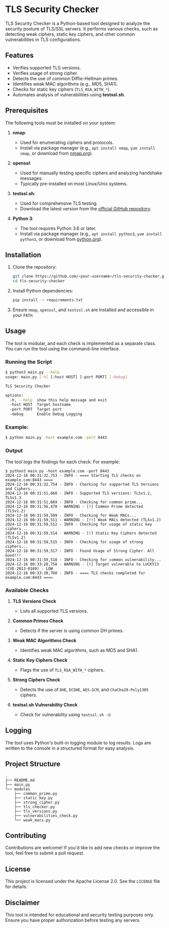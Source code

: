 # TLS Security Checker

TLS Security Checker is a Python-based tool designed to analyze the security posture of TLS/SSL servers. It performs various checks, such as detecting weak ciphers, static key ciphers, and other common vulnerabilities in TLS configurations.

## Features

- Verifies supported TLS versions.
- Verifies usage of strong cipher.
- Detects the use of common Diffie-Hellman primes.
- Identifies weak MAC algorithms (e.g., MD5, SHA1).
- Checks for static key ciphers (`TLS_RSA_WITH_*`).
- Automates analysis of vulnerabilities using **testssl.sh**.

## Prerequisites

The following tools must be installed on your system:

1. **nmap**:

   - Used for enumerating ciphers and protocols.
   - Install via package manager (e.g., `apt install nmap`, `yum install nmap`, or download from [nmap.org](https://nmap.org/)).

2. **openssl**:

   - Used for manually testing specific ciphers and analyzing handshake messages.
   - Typically pre-installed on most Linux/Unix systems.

3. **testssl.sh**:

   - Used for comprehensive TLS testing.
   - Download the latest version from the [official GitHub repository](https://github.com/testssl/testssl.sh).

4. **Python 3**:
   - The tool requires Python 3.6 or later.
   - Install via package manager (e.g., `apt install python3`, `yum install python3`, or download from [python.org](https://www.python.org/)).

## Installation

1. Clone the repository:

   ```bash
   git clone https://github.com/<your-username>/tls-security-checker.git
   cd tls-security-checker
   ```

2. Install Python dependencies:

   ```bash
   pip install -r requirements.txt
   ```

3. Ensure `nmap`, `openssl`, and `testssl.sh` are installed and accessible in your `PATH`.

## Usage

The tool is modular, and each check is implemented as a separate class. You can run the tool using the command-line interface.

### Running the Script

```bash
$ python3 main.py --help
usage: main.py [-h] [-host HOST] [-port PORT] [-debug]

TLS Security Checker

options:
  -h, --help  show this help message and exit
  -host HOST  Target hostname
  -port PORT  Target port
  -debug      Enable Debug Logging
```

### Example:

```bash
$ python main.py -host example.com -port 8443
```

### Output

The tool logs the findings for each check. For example:

```
$ python3 main.py -host example.com -port 8443
2024-12-16 00:31:32,753 - INFO - ==== Starting TLS checks on example.com:8443 ====
2024-12-16 00:31:32,754 - INFO - Checking for supported TLS Versions and Ciphers...
2024-12-16 00:31:51,668 - INFO - Supported TLS versions: TLSv1.2, TLSv1.3
2024-12-16 00:31:51,669 - INFO - Checking for common prime...
2024-12-16 00:31:56,478 - WARNING - [!] Common Prime detected (TLSv1.2)
2024-12-16 00:31:59,509 - INFO - Checking for Weak MACs...
2024-12-16 00:31:59,511 - WARNING - [!!] Weak MACs detected (TLSv1.2)
2024-12-16 00:31:59,512 - INFO - Checking for usage of static key ciphers...
2024-12-16 00:31:59,514 - WARNING - [!] Static Key Ciphers detected (TLSv1.2)
2024-12-16 00:31:59,515 - INFO - Checking for usage of strong ciphers...
2024-12-16 00:31:59,517 - INFO - Found Usage of Strong Cipher. All Good!!!
2024-12-16 00:31:59,518 - INFO - Checking for common vulnerability...
2024-12-16 00:33:20,758 - WARNING - [!] Target vulnerable to LUCKY13 (CVE-2013-0169) - LOW
2024-12-16 00:33:20,760 - INFO - ==== TLS checks completed for example.com:8443 ====
```

### Available Checks

1. **TLS Versions Check**

   - Lists all supported TLS versions.

2. **Common Primes Check**

   - Detects if the server is using common DH primes.

3. **Weak MAC Algorithms Check**

   - Identifies weak MAC algorithms, such as MD5 and SHA1.

4. **Static Key Ciphers Check**

   - Flags the use of `TLS_RSA_WITH_*` ciphers.

5. **Strong Ciphers Check**

   - Detects the use of `DHE`, `ECDHE`, `AES-GCM`, and `ChaCha20-Poly1305` ciphers.

6. **testssl.sh Vulnerability Check**
   - Check for vulnerability using `testssl.sh -U`

## Logging

The tool uses Python's built-in logging module to log results. Logs are written to the console in a structured format for easy analysis.

## Project Structure

```
.
├── README.md
├── main.py
└── modules
    ├── common_prime.py
    ├── static_key.py
    ├── strong_cipher.py
    ├── tls_checker.py
    ├── tls_versions.py
    ├── vulnerabilities_check.py
    └── weak_macs.py
```

## Contributing

Contributions are welcome! If you'd like to add new checks or improve the tool, feel free to submit a pull request.

## License

This project is licensed under the Apache License 2.0. See the `LICENSE` file for details.

## Disclaimer

This tool is intended for educational and security testing purposes only. Ensure you have proper authorization before testing any servers.
